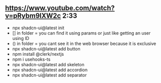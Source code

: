 
## https://www.youtube.com/watch?v=pRybm9lXW2c 2:33
- npx shadcn-ui@latest init
- [] in folder = you can find it using params or just like getting an user using ID
- () in folder = you cant see it in the web browser because it is exclusive
- npx shadcn-ui@latest add button
- npm install @clerk/nextjs
- npm i usehooks-ts
- npx shadcn-ui@latest add skeleton
- npx shadcn-ui@latest add accordion
- npx shadcn-ui@latest add separator
